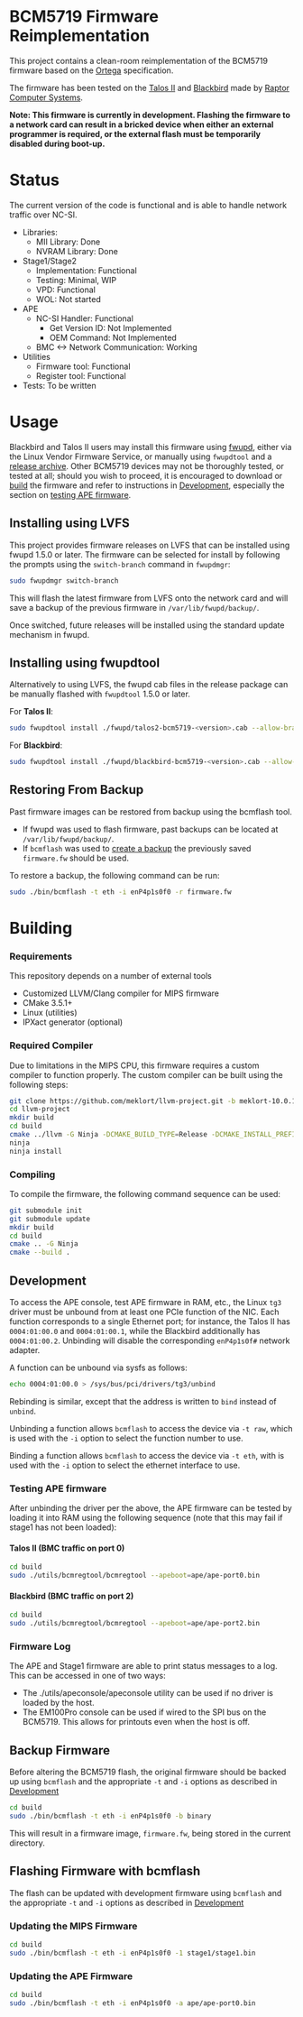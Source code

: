 # BCM5719 Firmware Reimplementation
This project contains a clean-room reimplementation of the BCM5719 firmware based on the [Ortega](https://github.com/hlandau/ortega/blob/master/rtg-spec.md) specification.

The firmware has been tested on the [Talos II](https://wiki.raptorcs.com/wiki/Talos_II) and [Blackbird](https://wiki.raptorcs.com/wiki/Blackbird) made by [Raptor Computer Systems](https://www.raptorcs.com/).

**Note: This firmware is currently in development. Flashing the firmware to a network card can result in a bricked device when either an external programmer is required, or the external flash must be temporarily disabled during boot-up.**

# Status
The current version of the code is functional and is able to handle network traffic over NC-SI.
  - Libraries:
    - MII Library: Done
    - NVRAM Library: Done
  - Stage1/Stage2
    - Implementation: Functional
    - Testing: Minimal, WIP
    - VPD: Functional
    - WOL: Not started
  - APE
    - NC-SI Handler: Functional
      - Get Version ID: Not Implemented
      - OEM Command: Not Implemented
    - BMC <-> Network Communication: Working
  - Utilities
    - Firmware tool: Functional
    - Register tool: Functional
  - Tests: To be written

# Usage
Blackbird and Talos II users may install this firmware using [fwupd](https://fwupd.org/), either via the Linux Vendor Firmware Service, or manually using `fwupdtool` and a [release archive](https://github.com/meklort/bcm5719-fw/releases). Other BCM5719 devices may not be thoroughly tested, or tested at all; should you wish to proceed, it is encouraged to download or [build](#building) the firmware and refer to instructions in [Development](#development), especially the section on [testing APE firmware](#testing-ape-firmware).

## Installing using LVFS
This project provides firmware releases on LVFS that can be installed using fwupd 1.5.0 or later.
The firmware can be selected for install by following the prompts using the `switch-branch` command in `fwupdmgr`:
```bash
sudo fwupdmgr switch-branch
```

This will flash the latest firmware from LVFS onto the network card and will save a backup of the previous firmware in `/var/lib/fwupd/backup/`.

Once switched, future releases will be installed using the standard update mechanism in fwupd.

## Installing using fwupdtool
Alternatively to using LVFS, the fwupd cab files in the release package can be manually flashed with `fwupdtool` 1.5.0 or later.

For **Talos II**:
```bash
sudo fwupdtool install ./fwupd/talos2-bcm5719-<version>.cab --allow-branch-switch
```
For **Blackbird**:
```bash
sudo fwupdtool install ./fwupd/blackbird-bcm5719-<version>.cab --allow-branch-switch
```

## Restoring From Backup
Past firmware images can be restored from backup using the bcmflash tool.
* If fwupd was used to flash firmware, past backups can be located at `/var/lib/fwupd/backup/`.
* If `bcmflash` was used to [create a backup](#backup-firmware) the previously saved `firmware.fw` should be used.

To restore a backup, the following command can be run:
```bash
sudo ./bin/bcmflash -t eth -i enP4p1s0f0 -r firmware.fw
```

# Building

### Requirements
This repository depends on a number of external tools
- Customized LLVM/Clang compiler for MIPS firmware
- CMake 3.5.1+
- Linux (utilities)
- IPXact generator (optional)

### Required Compiler
Due to limitations in the MIPS CPU, this firmware requires a custom compiler to function properly.
The custom compiler can be built using the following steps:
```bash
git clone https://github.com/meklort/llvm-project.git -b meklort-10.0.1
cd llvm-project
mkdir build
cd build
cmake ../llvm -G Ninja -DCMAKE_BUILD_TYPE=Release -DCMAKE_INSTALL_PREFIX=~/llvm-bcm5719 -DLLVM_ENABLE_PROJECTS="lld;clang"
ninja
ninja install
```

### Compiling
To compile the firmware, the following command sequence can be used:
```bash
git submodule init
git submodule update
mkdir build
cd build
cmake .. -G Ninja
cmake --build .
```

## Development
To access the APE console, test APE firmware in RAM, etc., the Linux `tg3` driver must be unbound from at least one PCIe function of the NIC. Each function corresponds to a single Ethernet port; for instance, the Talos II has `0004:01:00.0` and `0004:01:00.1`, while the Blackbird additionally has `0004:01:00.2`. Unbinding will disable the corresponding `enP4p1s0f#` network adapter.

A function can be unbound via sysfs as follows:
```bash
echo 0004:01:00.0 > /sys/bus/pci/drivers/tg3/unbind
```

Rebinding is similar, except that the address is written to `bind` instead of `unbind`.

Unbinding a function allows `bcmflash` to access the device via `-t raw`, which is used with the `-i` option to select the function number to use.

Binding a function allows `bcmflash` to access the device via `-t eth`, with is used with the `-i` option to select the ethernet interface to use.

### Testing APE firmware

After unbinding the driver per the above, the APE firmware can be tested by loading it into RAM using the following sequence (note that this may fail if stage1 has not been loaded):

#### Talos II (BMC traffic on port 0)
```bash
cd build
sudo ./utils/bcmregtool/bcmregtool --apeboot=ape/ape-port0.bin
```

#### Blackbird (BMC traffic on port 2)
```bash
cd build
sudo ./utils/bcmregtool/bcmregtool --apeboot=ape/ape-port2.bin
```

### Firmware Log
The APE and Stage1 firmware are able to print status messages to a log. This can be accessed in one of two ways:
 * The ./utils/apeconsole/apeconsole utility can be used if no driver is loaded by the host.
 * The EM100Pro console can be used if wired to the SPI bus on the BCM5719. This allows for printouts even when the host is off.

## Backup Firmware
Before altering the BCM5719 flash, the original firmware should be backed up using `bcmflash` and the appropriate `-t` and `-i` options as described in [Development](#Development)

```bash
cd build
sudo ./bin/bcmflash -t eth -i enP4p1s0f0 -b binary
```
This will result in a firmware image, `firmware.fw`, being stored in the current directory.

## Flashing Firmware with bcmflash
The flash can be updated with development firmware using `bcmflash` and the appropriate `-t` and `-i` options as described in [Development](#Development)

### Updating the MIPS Firmware
```bash
cd build
sudo ./bin/bcmflash -t eth -i enP4p1s0f0 -1 stage1/stage1.bin
```

### Updating the APE Firmware
```bash
cd build
sudo ./bin/bcmflash -t eth -i enP4p1s0f0 -a ape/ape-port0.bin
```

